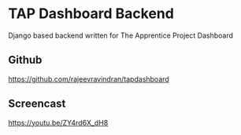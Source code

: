 # TAP Dashboard Backend

Django based backend written for The Apprentice Project Dashboard

## Github
https://github.com/rajeevravindran/tapdashboard

## Screencast

https://youtu.be/ZY4rd6X_dH8